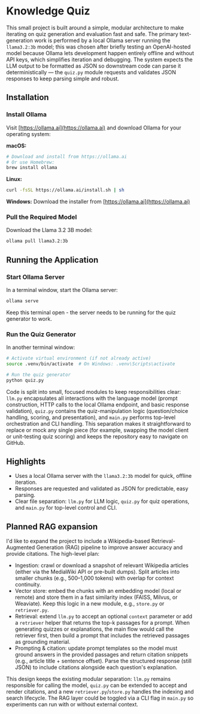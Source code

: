 # Knowledge Quiz

This small project is built around a simple, modular architecture to make iterating on quiz generation and evaluation fast and safe. The primary text-generation work is performed by a local Ollama server running the `llama3.2:3b` model; this was chosen after briefly testing an OpenAI-hosted model because Ollama lets development happen entirely offline and without API keys, which simplifies iteration and debugging. The system expects the LLM output to be formatted as JSON so downstream code can parse it deterministically — the `quiz.py` module requests and validates JSON responses to keep parsing simple and robust.

## Installation

### Install Ollama

Visit [https://ollama.ai](https://ollama.ai) and download Ollama for your operating system:

**macOS:**
```bash
# Download and install from https://ollama.ai
# Or use Homebrew:
brew install ollama
```

**Linux:**
```bash
curl -fsSL https://ollama.ai/install.sh | sh
```

**Windows:**
Download the installer from [https://ollama.ai](https://ollama.ai)

### Pull the Required Model

Download the Llama 3.2 3B model:
```bash
ollama pull llama3.2:3b
```

## Running the Application

### Start Ollama Server

In a terminal window, start the Ollama server:
```bash
ollama serve
```

Keep this terminal open - the server needs to be running for the quiz generator to work.

### Run the Quiz Generator

In another terminal window:
```bash
# Activate virtual environment (if not already active)
source .venv/bin/activate  # On Windows: .venv\Scripts\activate

# Run the quiz generator
python quiz.py
```

Code is split into small, focused modules to keep responsibilities clear: `llm.py` encapsulates all interactions with the language model (prompt construction, HTTP calls to the local Ollama endpoint, and basic response validation), `quiz.py` contains the quiz-manipulation logic (question/choice handling, scoring, and presentation), and `main.py` performs top-level orchestration and CLI handling. This separation makes it straightforward to replace or mock any single piece (for example, swapping the model client or unit-testing quiz scoring) and keeps the repository easy to navigate on GitHub.

## Highlights

- Uses a local Ollama server with the `llama3.2:3b` model for quick, offline iteration.
- Responses are requested and validated as JSON for predictable, easy parsing.
- Clear file separation: `llm.py` for LLM logic, `quiz.py` for quiz operations, and `main.py` for top-level control and CLI.

## Planned RAG expansion

I'd like to expand the project to include a Wikipedia-based Retrieval-Augmented Generation (RAG) pipeline to improve answer accuracy and provide citations. The high-level plan:

- Ingestion: crawl or download a snapshot of relevant Wikipedia articles (either via the MediaWiki API or pre-built dumps). Split articles into smaller chunks (e.g., 500–1,000 tokens) with overlap for context continuity.
- Vector store: embed the chunks with an embedding model (local or remote) and store them in a fast similarity index (FAISS, Milvus, or Weaviate). Keep this logic in a new module, e.g., `store.py` or `retriever.py`.
- Retrieval: extend `llm.py` to accept an optional `context` parameter or add a `retriever` helper that returns the top-k passages for a prompt. When generating quizzes or explanations, the main flow would call the retriever first, then build a prompt that includes the retrieved passages as grounding material.
- Prompting & citation: update prompt templates so the model must ground answers in the provided passages and return citation snippets (e.g., article title + sentence offset). Parse the structured response (still JSON) to include citations alongside each question's explanation.

This design keeps the existing modular separation: `llm.py` remains responsible for calling the model, `quiz.py` can be extended to accept and render citations, and a new `retriever.py`/`store.py` handles the indexing and search lifecycle. The RAG layer could be toggled via a CLI flag in `main.py` so experiments can run with or without external context.